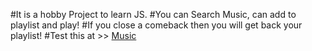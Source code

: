 #It is a hobby Project to learn JS.
#You can Search Music, can add to playlist and play!
#If you close a comeback then you will get back your playlist!
#Test this at >> [Music](http://protiva.me/music/)
